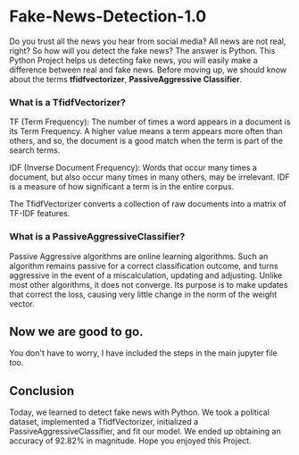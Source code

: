 # Fake-News-Detection-1.0

Do you trust all the news you hear from social media? All news are not real, right? So how will you detect the fake news? The answer is Python.
This Python Project helps us detecting fake news, you will easily make a difference between real and fake news. 
Before moving up, we should know about the terms **tfidfvectorizer**, **PassiveAggressive Classifier**.

### What is a TfidfVectorizer?
TF (Term Frequency): The number of times a word appears in a document is its Term Frequency. A higher value means a term appears more often than others, and so, the document is a good match when the term is part of the search terms.

IDF (Inverse Document Frequency): Words that occur many times a document, but also occur many times in many others, may be irrelevant. IDF is a measure of how significant a term is in the entire corpus.

The TfidfVectorizer converts a collection of raw documents into a matrix of TF-IDF features.

### What is a PassiveAggressiveClassifier?
Passive Aggressive algorithms are online learning algorithms. Such an algorithm remains passive for a correct classification outcome, and turns aggressive in the event of a miscalculation, updating and adjusting. Unlike most other algorithms, it does not converge. Its purpose is to make updates that correct the loss, causing very little change in the norm of the weight vector.

## Now we are good to go.
You don't have to worry, I have included the steps in the main jupyter file too.

## Conclusion 
Today, we learned to detect fake news with Python. We took a political dataset, implemented a TfidfVectorizer, initialized a PassiveAggressiveClassifier, and fit our model. We ended up obtaining an accuracy of 92.82% in magnitude.
Hope you enjoyed this Project.
